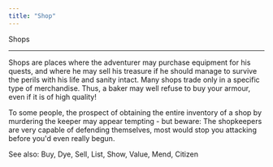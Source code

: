 ```yaml
---
title: "Shop"
---
```


Shops

------------------------------------------------------------------------

Shops are places where the adventurer may purchase equipment for his
quests, and where he may sell his treasure if he should manage to
survive the perils with his life and sanity intact. Many shops trade
only in a specific type of merchandise. Thus, a baker may well refuse to
buy your armour, even if it is of high quality!

To some people, the prospect of obtaining the entire inventory of a shop
by murdering the keeper may appear tempting - but beware: The
shopkeepers are very capable of defending themselves, most would stop
you attacking before you'd even really begun.

See also: Buy, Dye, Sell, List, Show, Value, Mend, Citizen